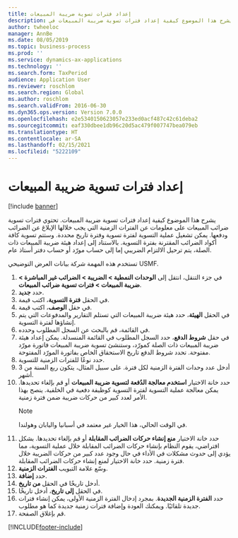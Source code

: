 ```yaml
---
title: إعداد فترات تسوية ضريبة المبيعات
description: يشرح هذا الموضوع كيفية إعداد ‏‫فترات تسوية ضريبة المبيعات‬ في Dynamics 365 Finance.
author: twheeloc
manager: AnnBe
ms.date: 08/05/2019
ms.topic: business-process
ms.prod: ''
ms.service: dynamics-ax-applications
ms.technology: ''
ms.search.form: TaxPeriod
audience: Application User
ms.reviewer: roschlom
ms.search.region: Global
ms.author: roschlom
ms.search.validFrom: 2016-06-30
ms.dyn365.ops.version: Version 7.0.0
ms.openlocfilehash: e2e5340150623057e233ed0acf487c42c61deba2
ms.sourcegitcommit: eaf330dbee1db96c20d5ac479f007747bea079eb
ms.translationtype: HT
ms.contentlocale: ar-SA
ms.lasthandoff: 02/15/2021
ms.locfileid: "5222109"
---
```

# <a name="set-up-sales-tax-settlement-periods"></a>إعداد فترات تسوية ضريبة المبيعات

[!include [banner](../../includes/banner.md)]

يشرح هذا الموضوع كيفية إعداد ‏‫فترات تسوية ضريبة المبيعات‬. تحتوي فترات تسوية ضرائب المبيعات على معلومات عن الفترات الزمنية التي يجب خلالها الإبلاغ عن الضرائب ودفعها. يمكن تشغيل عملية التسوية لفترة تسوية وفترة تاريخ محددة. وستتم تسوية كافة أكواد الضرائب المقترنة بفترة التسوية. بالاستناد إلى إعداد هيئة ضريبة المبيعات ذات الصلة، يتم ترحيل الالتزام الضريبي إما إلى حساب مورّد أو حساب دفتر أستاذ عام.

تستخدم هذه المهمة شركة بيانات العرض التوضيحي USMF.

1. في جزء التنقل، انتقل إلى **الوحدات النمطية > الضريبة > الضرائب غير المباشرة > ضريبة المبيعات > فترات تسوية ضرائب المبيعات‬**.
2. حدد **جديد**.
3. في الحقل **فترة التسوية‬**، اكتب قيمة.
4. في حقل **الوصف**، اكتب قيمة.
5. في الحقل **الهيئة‬**، حدد هيئة ضريبة المبيعات التي تستلم التقارير والمدفوعات التي يتم إنشاؤها لفترة التسوية.
6. في القائمة، قم بالبحث عن السجل المطلوب وحدده.
7. في حقل **شروط الدفع**، حدد السجل المطلوب في القائمة المنسدلة. يمكن إعداد هيئة ضريبة المبيعات ذات الصلة كمورّد، وستنشئ تسوية ضريبة المبيعات فاتورة مورّد مفتوحة. تحدد شروط الدفع تاريخ الاستحقاق الخاص بفاتورة المورّد المفتوحة.  
8. حدد نوعًا للفترات الزمنية للتسوية.
9. أدخل عدد وحدات الفترة الزمنية لكل فترة. على سبيل المثال، يتكون ربع السنة من 3 أشهر.
10. حدد خانة الاختيار **استخدم معالجة الدُفعة لتسوية ضريبة المبيعات‬** أو قم بإلغاء تحديدها. يمكن معالجة عملية التسوية لفترة التسوية كوظيفة دفعية في الخلفية. ينصح بهذا الأمر لعدد كبير من حركات ضريبة ضمن فترة زمنية.  
    > [!NOTE]
    > في الوقت الحالي، هذا الخيار غير معتمد في أسبانيا واليابان وهولندا.
11. حدد خانة الاختيار **منع إنشاء حركات الضرائب المقابلة‬** أو قم بإلغاء تحديدها. بشكل افتراضي، يقوم النظام بإنشاء حركات الضرائب المقابلة‬ خلال عملية التسوية، مما يؤدي إلى حدوث مشكلات في الأداء في حال وجود عدد كبير من حركات الضريبة خلال فترة زمنية. حدد خانة الاختيار لمنع إنشاء حركات الضرائب المقابلة.
12. وسّع علامة التبويب **الفترات الزمنية**.
13. حدد **إضافة**.
14. أدخل تاريخًا في الحقل **من تاريخ**.
15. في الحقل **إلى تاريخ**، أدخل تاريخًا.
16. حدد **الفترة الزمنية الجديدة**. بمجرد إدخال الفترة الزمنية الأولى، يمكن إنشاء فترات جديدة تلقائيًا. ويمكنك العودة وإضافة فترات زمنية جديدة كما هو مطلوب.  
17. قم بإغلاق الصفحة.



[!INCLUDE[footer-include](../../../includes/footer-banner.md)]